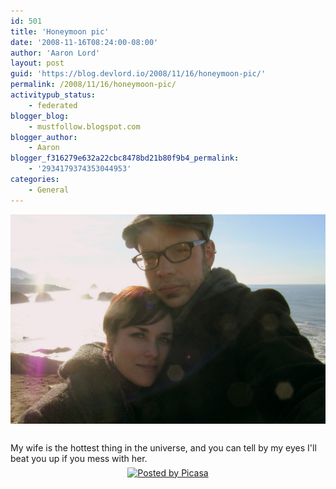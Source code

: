 ```yaml
---
id: 501
title: 'Honeymoon pic'
date: '2008-11-16T08:24:00-08:00'
author: 'Aaron Lord'
layout: post
guid: 'https://blog.devlord.io/2008/11/16/honeymoon-pic/'
permalink: /2008/11/16/honeymoon-pic/
activitypub_status:
    - federated
blogger_blog:
    - mustfollow.blogspot.com
blogger_author:
    - Aaron
blogger_f316279e632a22cbc8478bd21b80f9b4_permalink:
    - '2934179374353044953'
categories:
    - General
---
```


<div style="text-align:center;margin:0 auto 10px;"><a href="/assets/img/2011/10/honeymoon175.jpg"><img alt="" src="/assets/img/2011/10/honeymoon175.jpg?w=300" border="0" /></a> </div><br />My wife is the hottest thing in the universe, and you can tell by my eyes I'll beat you up if you mess with her.<div style='clear:both;text-align:CENTER;'><a href='http://picasa.google.com/blogger/' target='ext' rel="noopener"><img src='http://photos1.blogger.com/pbp.gif' alt='Posted by Picasa' align='middle' border='0' /></a></div>